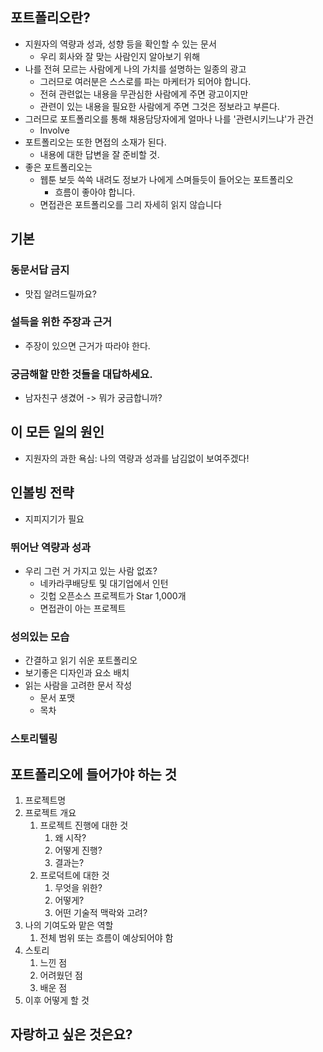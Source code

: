 
## 포트폴리오란?

- 지원자의 역량과 성과, 성향 등을 확인할 수 있는 문서
	- 우리 회사와 잘 맞는 사람인지 알아보기 위해
- 나를 전혀 모르는 사람에게 나의 가치를 설명하는 일종의 광고
	- 그러므로 여러분은 스스로를 파는 마케터가 되어야 합니다.
	- 전혀 관련없는 내용을 무관심한 사람에게 주면 광고이지만
	- 관련이 있는 내용을 필요한 사람에게 주면 그것은 정보라고 부른다.
- 그러므로 포트폴리오를 통해 채용담당자에게 얼마나 나를 '관련시키느냐'가 관건
	- Involve
- 포트폴리오는 또한 면접의 소재가 된다.
	- 내용에 대한 답변을 잘 준비할 것.
- 좋은 포트폴리오는
	- 웹툰 보듯 쓱쓱 내려도 정보가 나에게 스며들듯이 들어오는 포트폴리오
		- 흐름이 좋아야 합니다.
	- 면접관은 포트폴리오를 그리 자세히 읽지 않습니다

## 기본

### 동문서답 금지

- 맛집 알려드릴까요?

### 설득을 위한 주장과 근거

- 주장이 있으면 근거가 따라야 한다.

### 궁금해할 만한 것들을 대답하세요.

- 남자친구 생겼어 -> 뭐가 궁금합니까?

## 이 모든 일의 원인

- 지원자의 과한 욕심: 나의 역량과 성과를 남김없이 보여주겠다! 

## 인볼빙 전략

- 지피지기가 필요

### 뛰어난 역량과 성과

- 우리 그런 거 가지고 있는 사람 없죠?
	- 네카라쿠배당토 및 대기업에서 인턴
	- 깃헙 오픈소스 프로젝트가 Star 1,000개
	- 면접관이 아는 프로젝트	

### 성의있는 모습

- 간결하고 읽기 쉬운 포트폴리오
- 보기좋은 디자인과 요소 배치
- 읽는 사람을 고려한 문서 작성
	- 문서 포맷
	- 목차

### 스토리텔링


## 포트폴리오에 들어가야 하는 것

1. 프로젝트명
2. 프로젝트 개요
	1. 프로젝트 진행에 대한 것
		1. 왜 시작?
		2. 어떻게 진행?
		3. 결과는?
	2. 프로덕트에 대한 것
		1. 무엇을 위한?
		2. 어떻게?
		3. 어떤 기술적 맥락와 고려?
3. 나의 기여도와 맡은 역할
	1. 전체 범위 또는 흐름이 예상되어야 함
4. 스토리
	1. 느낀 점
	2. 어려웠던 점
	3. 배운 점
5. 이후 어떻게 할 것

## 자랑하고 싶은 것은요?